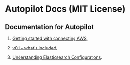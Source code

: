 # Autopilot Docs (MIT License)

## Documentation for Autopilot

1. [Getting started with connecting AWS](https://github.com/appbaseio/autopilot-docs/blob/master/docs/getting-started/AWS.md),

2. [v0.1 - what's included](https://github.com/appbaseio/autopilot-docs/blob/master/docs/changelog/v0.1.md),  

3. [Understanding Elasticsearch Configurations](https://github.com/appbaseio/autopilot-docs/blob/master/docs/getting-started/Elasticsearch.md).
